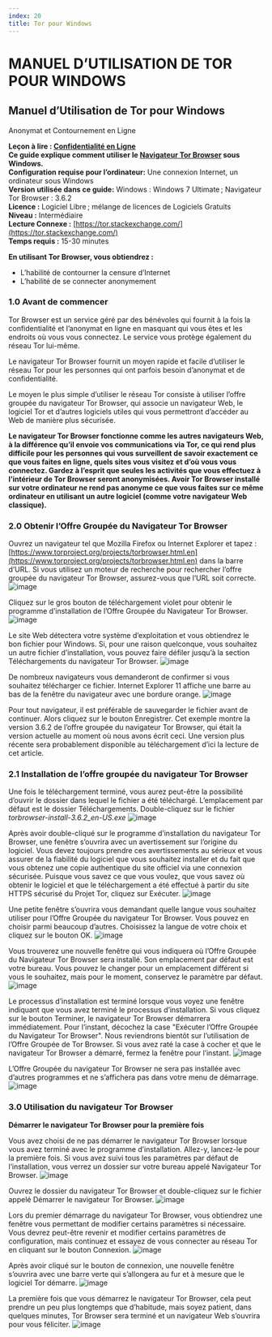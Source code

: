 ```yaml
---
index: 20
title: Tor pour Windows
---
```

# MANUEL D’UTILISATION DE TOR POUR WINDOWS

## Manuel d’Utilisation de Tor pour Windows
Anonymat et Contournement en Ligne

**Leçon à lire : [Confidentialité en Ligne](umbrella://communications/online-privacy/advanced)**  
**Ce guide explique comment utiliser le [Navigateur Tor Browser](https://www.torproject.org/projects/torbrowser.html.en) sous Windows.**  
**Configuration requise pour l’ordinateur:** Une connexion Internet, un ordinateur sous Windows  
**Version utilisée dans ce guide:** Windows : Windows 7 Ultimate ; Navigateur Tor Browser : 3.6.2  
**Licence :** Logiciel Libre ; mélange de licences de Logiciels Gratuits  
**Niveau :** Intermédiaire  
**Lecture Connexe :** [https://tor.stackexchange.com/](https://tor.stackexchange.com/)  
**Temps requis :** 15-30 minutes  

**En utilisant Tor Browser, vous obtiendrez :**
- L’habilité de contourner la censure d’Internet
- L’habilité de se connecter anonymement

### 1.0 Avant de commencer

Tor Browser est un service géré par des bénévoles qui fournit à la fois la confidentialité et l’anonymat en ligne en masquant qui vous êtes et les endroits où vous vous connectez. Le service vous protège également du réseau Tor lui-même.

Le navigateur Tor Browser fournit un moyen rapide et facile d’utiliser le réseau Tor pour les personnes qui ont parfois besoin d’anonymat et de confidentialité.

Le moyen le plus simple d’utiliser le réseau Tor consiste à utiliser l’offre groupée du navigateur Tor Browser, qui associe un navigateur Web, le logiciel Tor et d’autres logiciels utiles qui vous permettront d’accéder au Web de manière plus sécurisée.

**Le navigateur Tor Browser fonctionne comme les autres navigateurs Web, à la différence qu’il envoie vos communications via Tor, ce qui rend plus difficile pour les personnes qui vous surveillent de savoir exactement ce que vous faites en ligne, quels sites vous visitez et d’où vous vous connectez. Gardez à l’esprit que seules les activités que vous effectuez à l’intérieur de Tor Browser seront anonymisées. Avoir Tor Browser installé sur votre ordinateur ne rend pas anonyme ce que vous faites sur ce même ordinateur en utilisant un autre logiciel (comme votre navigateur Web classique).**

### 2.0 Obtenir l’Offre Groupée du Navigateur Tor Browser

Ouvrez un navigateur tel que Mozilla Firefox ou Internet Explorer et tapez : [https://www.torproject.org/projects/torbrowser.html.en](https://www.torproject.org/projects/torbrowser.html.en) dans la barre d’URL. Si vous utilisez un moteur de recherche pour rechercher l’offre groupée du navigateur Tor Browser, assurez-vous que l’URL soit correcte.
![image](tool_torwin1.jpeg)

Cliquez sur le gros bouton de téléchargement violet pour obtenir le programme d’installation de l’Offre Groupée du Navigateur Tor Browser.
![image](tool_torwin2.jpeg)

Le site Web détectera votre système d’exploitation et vous obtiendrez le bon fichier pour Windows. Si, pour une raison quelconque, vous souhaitez un autre fichier d’installation, vous pouvez faire défiler jusqu’à la section Téléchargements du navigateur Tor Browser.
![image](tool_torwin3.jpeg)

De nombreux navigateurs vous demanderont de confirmer si vous souhaitez télécharger ce fichier. Internet Explorer 11 affiche une barre au bas de la fenêtre du navigateur avec une bordure orange.
![image](tool_torwin4.png)

Pour tout navigateur, il est préférable de sauvegarder le fichier avant de continuer. Alors cliquez sur le bouton Enregistrer. Cet exemple montre la version 3.6.2 de l’offre groupée du navigateur Tor Browser, qui était la version actuelle au moment où nous avons écrit ceci. Une version plus récente sera probablement disponible au téléchargement d’ici la lecture de cet article.

### 2.1 Installation de l’offre groupée du navigateur Tor Browser

Une fois le téléchargement terminé, vous aurez peut-être la possibilité d’ouvrir le dossier dans lequel le fichier a été téléchargé. L’emplacement par défaut est le dossier Téléchargements. Double-cliquez sur le fichier _torbrowser-install-3.6.2_en-US.exe_
![image](tool_torwin5.jpeg)

Après avoir double-cliqué sur le programme d’installation du navigateur Tor Browser, une fenêtre s’ouvrira avec un avertissement sur l’origine du logiciel. Vous devez toujours prendre ces avertissements au sérieux et vous assurer de la fiabilité du logiciel que vous souhaitez installer et du fait que vous obtenez une copie authentique du site officiel via une connexion sécurisée. Puisque vous savez ce que vous voulez, que vous savez où obtenir le logiciel et que le téléchargement a été effectué à partir du site HTTPS sécurisé du Projet Tor, cliquez sur Exécuter.
![image](tool_torwin6.jpeg)

Une petite fenêtre s’ouvrira vous demandant quelle langue vous souhaitez utiliser pour l’Offre Groupée du navigateur Tor Browser. Vous pouvez en choisir parmi beaucoup d’autres. Choisissez la langue de votre choix et cliquez sur le bouton OK.
![image](tool_torwin7.jpeg)

Vous trouverez une nouvelle fenêtre qui vous indiquera où l’Offre Groupée du Navigateur Tor Browser sera installé. Son emplacement par défaut est votre bureau. Vous pouvez le changer pour un emplacement différent si vous le souhaitez, mais pour le moment, conservez le paramètre par défaut.
![image](tool_torwin8.jpeg)

Le processus d’installation est terminé lorsque vous voyez une fenêtre indiquant que vous avez terminé le processus d’installation. Si vous cliquez sur le bouton Terminer, le navigateur Tor Browser démarrera immédiatement. Pour l’instant, décochez la case "Exécuter l’Offre Groupée du Navigateur Tor Browser". Nous reviendrons bientôt sur l’utilisation de l’Offre Groupée de Tor Browser. Si vous avez raté la case à cocher et que le navigateur Tor Browser a démarré, fermez la fenêtre pour l’instant.
![image](tool_torwin9.jpeg)

L’Offre Groupée du navigateur Tor Browser ne sera pas installée avec d’autres programmes et ne s’affichera pas dans votre menu de démarrage.
![image](tool_torwin10.jpeg)

### 3.0 Utilisation du navigateur Tor Browser

**Démarrer le navigateur Tor Browser pour la première fois**

Vous avez choisi de ne pas démarrer le navigateur Tor Browser lorsque vous avez terminé avec le programme d’installation. Allez-y, lancez-le pour la première fois. Si vous avez suivi tous les paramètres par défaut de l’installation, vous verrez un dossier sur votre bureau appelé Navigateur Tor Browser.
![image](tool_torwin11.jpeg)

Ouvrez le dossier du navigateur Tor Browser et double-cliquez sur le fichier appelé Démarrer le navigateur Tor Browser.
![image](tool_torwin12.jpeg)

Lors du premier démarrage du navigateur Tor Browser, vous obtiendrez une fenêtre vous permettant de modifier certains paramètres si nécessaire. Vous devrez peut-être revenir et modifier certains paramètres de configuration, mais continuez et essayez de vous connecter au réseau Tor en cliquant sur le bouton Connexion.
![image](tool_torwin13.png)

Après avoir cliqué sur le bouton de connexion, une nouvelle fenêtre s’ouvrira avec une barre verte qui s’allongera au fur et à mesure que le logiciel Tor démarre.
![image](tool_torwin14.png)

La première fois que vous démarrez le navigateur Tor Browser, cela peut prendre un peu plus longtemps que d’habitude, mais soyez patient, dans quelques minutes, Tor Browser sera terminé et un navigateur Web s’ouvrira pour vous féliciter.
![image](tool_torwin15.png)

